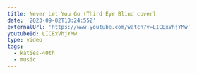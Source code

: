 ```yaml
---
title: Never Let You Go (Third Eye Blind cover)
date: '2023-09-02T10:24:55Z'
externalUrl: 'https://www.youtube.com/watch?v=LICExVhjYMw'
youtubeId: LICExVhjYMw
type: video
tags:
  - katies-40th
  - music
---
```



